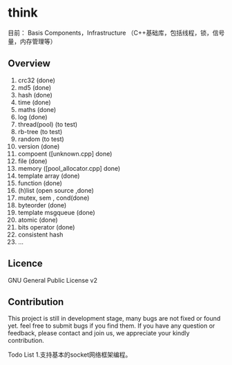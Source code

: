 think
=====
目前：
Basis Components，Infrastructure （C++基础库，包括线程，锁，信号量，内存管理等）

Overview
--------
1. crc32 (done)
2. md5  (done)
3. hash (done)
4. time (done)
5. maths (done)
6. log  (done)
7. thread(pool) (to test)
8. rb-tree (to test)
9. random (to test)
10. version (done)
11. compoent ([unknown.cpp] done)
12. file (done)
13. memory ([pool_allocator.cpp] done)
14. template array (done)
15. function (done)
16. (h)list (open source ,done)
17. mutex, sem , cond(done)
18. byteorder (done)
19. template msgqueue (done)
20. atomic (done)
21. bits operator (done)
22. consistent hash 
23. ...


Licence
-------
GNU General Public License v2


Contribution
------------
This project is still in development stage, many bugs are not fixed or found yet. 
feel free to submit bugs if you find them. If you have any question or feedback, 
please contact and join us, we appreciate your kindly contribution.

Todo List
1.支持基本的socket网络框架编程。



